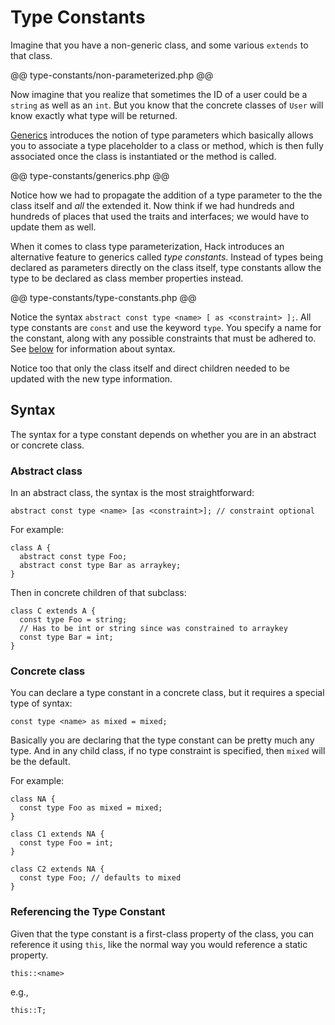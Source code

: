 # Type Constants

Imagine that you have a non-generic class, and some various `extends` to that class. 

@@ type-constants/non-parameterized.php @@

Now imagine that you realize that sometimes the ID of a user could be a `string` as well as an `int`. But you know that the concrete classes of `User` will know exactly what type will be returned.

[Generics](../generics/intro.md) introduces the notion of type parameters which basically allows you to associate a type placeholder to a class or method, which is then fully associated once the class is instantiated or the method is called.

@@ type-constants/generics.php @@

Notice how we had to propagate the addition of a type parameter to the the class itself and *all* the extended it. Now think if we had hundreds and hundreds of places that used the traits and interfaces; we would have to update them as well.

When it comes to class type parameterization, Hack introduces an alternative feature to generics called *type constants*. Instead of types being declared as parameters directly on the class itself, type constants allow the type to be declared as class member properties instead.

@@ type-constants/type-constants.php @@

Notice the syntax `abstract const type <name> [ as <constraint> ];`. All type constants are `const` and use the keyword `type`. You specify a name for the constant, along with any possible constraints that must be adhered to. See [below](#syntax) for information about syntax.

Notice too that only the class itself and direct children needed to be updated with the new type information.

## Syntax

The syntax for a type constant depends on whether you are in an abstract or concrete class.

### Abstract class

In an abstract class, the syntax is the most straightforward:

```
abstract const type <name> [as <constraint>]; // constraint optional
```

For example:

```
class A {
  abstract const type Foo;
  abstract const type Bar as arraykey;
}
```

Then in concrete children of that subclass:

```
class C extends A {
  const type Foo = string;
  // Has to be int or string since was constrained to arraykey
  const type Bar = int; 
}
```

### Concrete class

You can declare a type constant in a concrete class, but it requires a special type of syntax:

```
const type <name> as mixed = mixed;
```

Basically you are declaring that the type constant can be pretty much any type. And in any child class, if no type constraint is specified, then `mixed` will be the default.

For example:

```
class NA {
  const type Foo as mixed = mixed;
}

class C1 extends NA {
  const type Foo = int;
}

class C2 extends NA {
  const type Foo; // defaults to mixed
}
```

### Referencing the Type Constant

Given that the type constant is a first-class property of the class, you can reference it using `this`, like the normal way you would reference a static property.

```
this::<name>
```

e.g.,

```
this::T;
```
